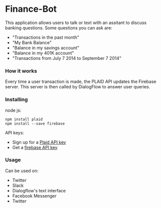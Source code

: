 # Finance-Bot

This application allows users to talk or text with an assitant to discuss banking questions. Some questions you can ask are:

* "Transactions in the past month"
* "My Bank Balance"
* "Balance in my savings account"
* "Balance in my 401K account"
* "Transactions from July 7 2014 to September 7 2014"

### How it works
Every time a user transaction is made, the PLAID API updates the Firebase server. This server is then called by DialogFlow to answer user queries.
### Installing
node js:
```
npm install plaid
npm install --save firebase
```
API keys:
* Sign up for a [Plaid API key](https://plaid.com/)
* Get a [firebase API key](https://firebase.google.com/)

### Usage

Can be used on:

* Twitter
* Slack
* Dialogflow's text interface
* Facebook Messenger 
* Twitter




